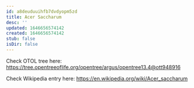```yaml
---
id: a8deuduuihfb7dvdyopm5zd
title: Acer Saccharum
desc: ''
updated: 1646656574142
created: 1646656574142
stub: false
isDir: false
---
```

Check OTOL tree here: https://tree.opentreeoflife.org/opentree/argus/opentree13.4@ott948916


Check Wikipedia entry here: https://en.wikipedia.org/wiki/Acer_saccharum
